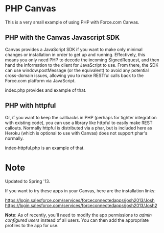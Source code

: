 <h1>PHP Canvas</h1>
This is a very small example of using PHP with Force.com Canvas.  

<h2>PHP with the Canvas Javascript SDK</h2>
Canvas provides a JavaScript SDK if you want to make only minimal changes or installation in order to get up and running.  Effectively, this means you only need PHP to decode the incoming SignedRequest, and then hand the information to the client for JavaScript to use.  From there, the SDK can use window.postMessage (or the equivalent) to avoid any potential cross-domain issues, allowing you to make RESTful calls back to the Force.com platform via JavaScript.

index.php provides and example of that.

<h2>PHP with httpful</h2>
Or, if you want to keep the callbacks in PHP (perhaps for tighter integration with existing code), you can use a library like httpful to easily make REST callouts.  Normally httpful is distributed via a phar, but is included here as Heroku (which is optional to use with Canvas) does not support phar's normally.

index-httpful.php is an example of that.

<h1>Note</h1>
Updated to Spring '13.

If you want to try these apps in your Canvas, here are the installation links:

https://login.salesforce.com/services/forceconnectedapps/josh2013/Josh
https://login.salesforce.com/services/forceconnectedapps/josh2013/Josh2

<b>Note:</b> As of recently, you'll need to modify the app permissions to *admin configured users* instead of all users.  You can then add the appropriate profiles to the app for use.